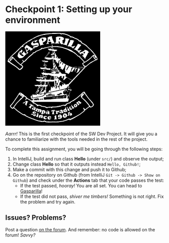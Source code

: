 # Checkpoint 1: Setting up your environment

<img alt="Logo of the Gasparilla Festival" src="static/Gasparilla-1904-bw-inverted.jpg" width="300"/>

_Aarrr!_ This is the first checkpoint of the SW Dev Project. It will give you a chance to familiarize with the tools needed in the rest of the project.

To complete this assignment, you will be going through the following steps:

1. In IntelliJ, build and run class **Hello** (under `src/`) and observe the output;
2. Change class **Hello** so that it outputs instead `Hello, Github!`;
3. Make a commit with this change and push it to Github;
4. Go on the repository on Github (from IntelliJ `Git -> Github -> Show on Github`) and check under the **Actions** tab that your code passes the test:
   * If the test passed, _hooray!_ You are all set. You can head to [Gasparilla](http://gasparillapiratefest.com/)!
   * If the test did not pass, _shiver me timbers!_ Something is not right. Fix the problem and try again.

## Issues? Problems?

Post a question [on the forum](https://edstem.org/us/join/6shmgy). And remember: no code is allowed on the forum! _Savvy?_